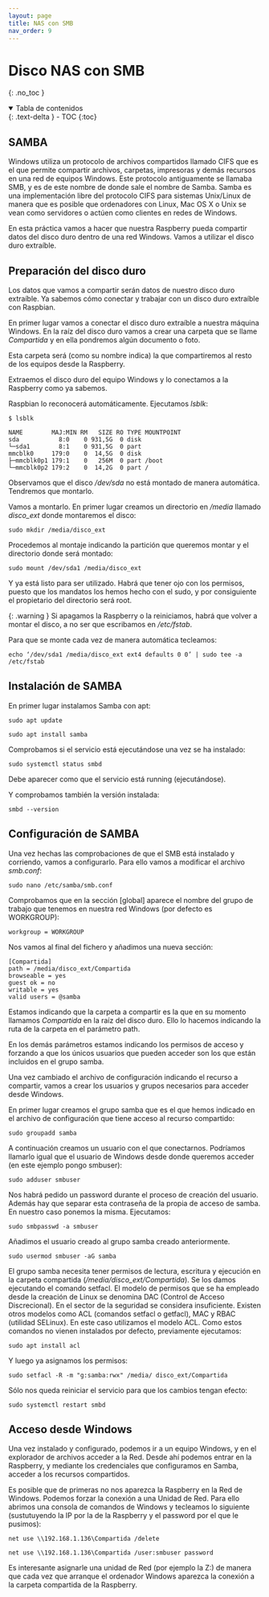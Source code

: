 ```yaml
---
layout: page
title: NAS con SMB
nav_order: 9
---
```


# Disco NAS con SMB
{: .no_toc }

<details open markdown="block">
  <summary>
    Tabla de contenidos
  </summary>
  {: .text-delta }
- TOC
{:toc}

## SAMBA
Windows utiliza un protocolo de archivos compartidos llamado CIFS que es el que permite compartir archivos, carpetas, impresoras y demás recursos en una red de equipos Windows. Este protocolo antiguamente se llamaba SMB, y es de este nombre de donde sale el nombre de Samba. Samba es una implementación libre del protocolo CIFS para sistemas Unix/Linux de manera que es posible que ordenadores con Linux, Mac OS X o Unix se vean como servidores o actúen como clientes en redes de Windows.

En esta práctica vamos a hacer que nuestra Raspberry pueda compartir datos del disco duro dentro de una red Windows. Vamos a utilizar el disco duro extraíble.

## Preparación del disco duro
Los datos que vamos a compartir serán datos de nuestro disco duro extraíble. Ya sabemos cómo conectar y trabajar con un disco duro extraíble con Raspbian.

En primer lugar vamos a conectar el disco duro extraíble a nuestra máquina Windows. En la raíz del disco duro vamos a crear una carpeta que se llame *Compartida* y en ella pondremos algún documento o foto.

Esta carpeta será (como su nombre indica) la que compartiremos al resto de los equipos desde la Raspberry.

Extraemos el disco duro del equipo Windows y lo conectamos a la Raspberry como ya sabemos.

Raspbian lo reconocerá automáticamente. Ejecutamos *lsblk*:

    $ lsblk

    NAME        MAJ:MIN RM   SIZE RO TYPE MOUNTPOINT
    sda           8:0    0 931,5G  0 disk
    └─sda1        8:1    0 931,5G  0 part
    mmcblk0     179:0    0  14,5G  0 disk
    ├─mmcblk0p1 179:1    0   256M  0 part /boot
    └─mmcblk0p2 179:2    0  14,2G  0 part /

Observamos que el disco */dev/sda* no está montado de manera automática. Tendremos que montarlo.

Vamos a montarlo. En primer lugar creamos un directorio en */media* llamado *disco_ext* donde montaremos el disco:

    sudo mkdir /media/disco_ext

Procedemos al montaje indicando la partición que queremos montar y el directorio donde será montado:

    sudo mount /dev/sda1 /media/disco_ext

Y ya está listo para ser utilizado. Habrá que tener ojo con los permisos, puesto que los mandatos los hemos hecho con el sudo, y por consiguiente el propietario del directorio será root.

{: .warning }
Si apagamos la Raspberry o la reiniciamos, habrá que volver a montar el disco, a no ser que escribamos en */etc/fstab*.

Para que se monte cada vez de manera automática tecleamos:

    echo ‘/dev/sda1 /media/disco_ext ext4 defaults 0 0’ | sudo tee -a /etc/fstab

## Instalación de SAMBA
En primer lugar instalamos Samba con apt:
```
sudo apt update   
```
```
sudo apt install samba
```

Comprobamos si el servicio está ejecutándose una vez se ha instalado:

    sudo systemctl status smbd

Debe aparecer como que el servicio está running (ejecutándose).

Y comprobamos también la versión instalada:

    smbd --version

## Configuración de SAMBA
Una vez hechas las comprobaciones de que el SMB está instalado y corriendo, vamos a configurarlo. Para ello vamos a modificar el archivo *smb.conf*:

    sudo nano /etc/samba/smb.conf

Comprobamos que en la sección \[global\] aparece el nombre del grupo de trabajo que tenemos en nuestra red Windows (por defecto es WORKGROUP):

    workgroup = WORKGROUP

Nos vamos al final del fichero y añadimos una nueva sección:

    [Compartida]
    path = /media/disco_ext/Compartida
    browseable = yes
    guest ok = no
    writable = yes
    valid users = @samba

Estamos indicando que la carpeta a compartir es la que en su momento llamamos *Compartida* en la raíz del disco duro. Ello lo hacemos indicando la ruta de la carpeta en el parámetro path.

En los demás parámetros estamos indicando los permisos de acceso y forzando a que los únicos usuarios que pueden acceder son los que están incluidos en el grupo samba.

Una vez cambiado el archivo de configuración indicando el recurso a compartir, vamos a crear los usuarios y grupos necesarios para acceder desde Windows.

En primer lugar creamos el grupo samba que es el que hemos indicado en el archivo de configuración que tiene acceso al recurso compartido:

    sudo groupadd samba

A continuación creamos un usuario con el que conectarnos. Podríamos llamarlo igual que el usuario de Windows desde donde queremos acceder (en este ejemplo pongo smbuser):

    sudo adduser smbuser

Nos habrá pedido un password durante el proceso de creación del usuario. Además hay que separar esta contraseña de la propia de acceso de samba. En nuestro caso ponemos la misma. Ejecutamos:

    sudo smbpasswd -a smbuser

Añadimos el usuario creado al grupo samba creado anteriormente.

    sudo usermod smbuser -aG samba

El grupo samba necesita tener permisos de lectura, escritura y ejecución en la carpeta compartida (*/media/disco_ext/Compartida*). Se los damos ejecutando el comando setfacl. El modelo de permisos que se ha empleado desde la creación de Linux se denomina DAC (Control de Acceso Discrecional). En el sector de la seguridad se considera insuficiente. Existen otros modelos como ACL (comandos setfacl o getfacl), MAC y RBAC (utilidad SELinux). En este caso utilizamos el modelo ACL. Como estos comandos no vienen instalados por defecto, previamente ejecutamos:

    sudo apt install acl

Y luego ya asignamos los permisos:

    sudo setfacl -R -m "g:samba:rwx" /media/ disco_ext/Compartida

Sólo nos queda reiniciar el servicio para que los cambios tengan efecto:

    sudo systemctl restart smbd

## Acceso desde Windows
Una vez instalado y configurado, podemos ir a un equipo Windows, y en el explorador de archivos acceder a la Red. Desde ahí podemos entrar en la Raspberry, y mediante los credenciales que configuramos en Samba, acceder a los recursos compartidos.

Es posible que de primeras no nos aparezca la Raspberry en la Red de Windows. Podemos forzar la conexión a una Unidad de Red. Para ello abrimos una consola de comandos de Windows y tecleamos lo siguiente (sustutuyendo la IP por la de la Raspberry y el password por el que le pusimos):
```
net use \\192.168.1.136\Compartida /delete
```
```
net use \\192.168.1.136\Compartida /user:smbuser password
```

Es interesante asignarle una unidad de Red (por ejemplo la Z:) de manera que cada vez que arranque el ordenador Windows aparezca la conexión a la carpeta compartida de la Raspberry.

